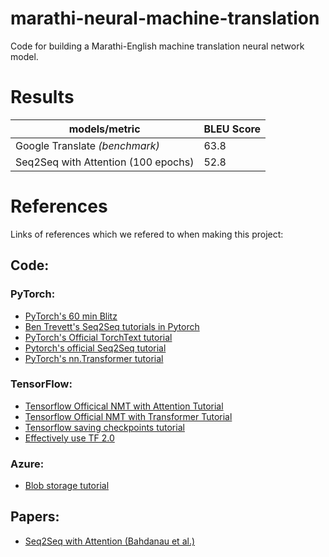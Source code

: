# marathi-neural-machine-translation
Code for building a Marathi-English machine translation neural network model. 

# Results
models/metric | BLEU Score
------------ | -------------
Google Translate _(benchmark)_ | 63.8
Seq2Seq with Attention (100 epochs) | 52.8


# References

Links of references which we refered to when making this project: 

## Code:

### PyTorch:
*   [PyTorch's 60 min Blitz](https://pytorch.org/tutorials/beginner/deep_learning_60min_blitz.html)
*   [Ben Trevett's Seq2Seq tutorials in Pytorch](https://github.com/bentrevett/pytorch-seq2seq)
*   [PyTorch's Official TorchText tutorial](https://pytorch.org/tutorials/beginner/torchtext_translation_tutorial.html)
*   [Pytorch's official Seq2Seq tutorial](https://pytorch.org/tutorials/intermediate/seq2seq_translation_tutorial.html)
*   [PyTorch's nn.Transformer tutorial](https://pytorch.org/tutorials/beginner/transformer_tutorial.html)

### TensorFlow:
*   [Tensorflow Officical NMT with Attention Tutorial](https://www.tensorflow.org/tutorials/text/nmt_with_attention)
*   [Tensorflow Official NMT with Transformer Tutorial](https://www.tensorflow.org/tutorials/text/transformer)
*   [Tensorflow saving checkpoints tutorial](https://www.tensorflow.org/guide/checkpoint)
*   [Effectively use TF 2.0](https://blog.tensorflow.org/2019/02/effective-tensorflow-20-best-practices.html)

### Azure:
*   [Blob storage tutorial](https://docs.microsoft.com/en-us/azure/storage/blobs/storage-quickstart-blobs-python)

## Papers:
*   [Seq2Seq with Attention (Bahdanau et al.)](https://arxiv.org/pdf/1409.0473.pdf)
